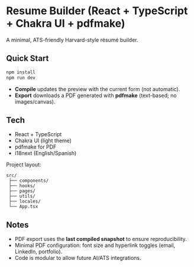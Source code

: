 # Resume Builder (React + TypeScript + Chakra UI + pdfmake)

A minimal, ATS-friendly Harvard-style résumé builder.

## Quick Start

```bash
npm install
npm run dev
```

- **Compile** updates the preview with the current form (not automatic).
- **Export** downloads a PDF generated with **pdfmake** (text-based; no images/canvas).

## Tech
- React + TypeScript
- Chakra UI (light theme)
- pdfmake for PDF
- i18next (English/Spanish)

Project layout:
```
src/
 ├── components/
 ├── hooks/
 ├── pages/
 ├── utils/
 ├── locales/
 └── App.tsx
```

## Notes
- PDF export uses the **last compiled snapshot** to ensure reproducibility.
- Minimal PDF configuration: font size and hyperlink toggles (email, LinkedIn, portfolio).
- Code is modular to allow future AI/ATS integrations.
